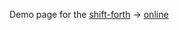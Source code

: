 Demo page for the
[shift-forth](https://github.com/drom/shift-forth)
->
[online](http://drom.github.io/shift-forth/editor.html)

